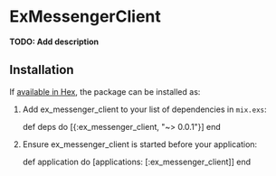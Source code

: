 # ExMessengerClient

**TODO: Add description**

## Installation

If [available in Hex](https://hex.pm/docs/publish), the package can be installed as:

  1. Add ex_messenger_client to your list of dependencies in `mix.exs`:

        def deps do
          [{:ex_messenger_client, "~> 0.0.1"}]
        end

  2. Ensure ex_messenger_client is started before your application:

        def application do
          [applications: [:ex_messenger_client]]
        end
